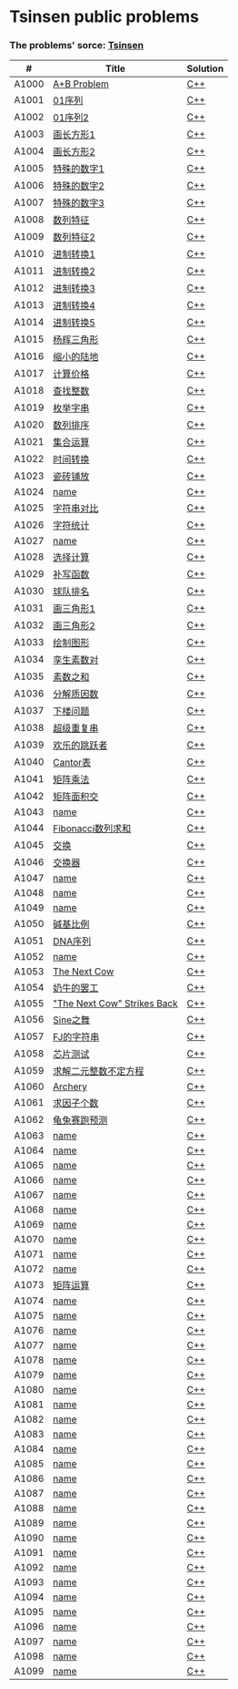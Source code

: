 # Tsinsen public problems

### The problems' sorce: [Tsinsen](http://www.tsinsen.com/ProblemArchive.page)

| # | Title | Solution |
|---| ----- | -------- |
|A1000|[A+B Problem](http://www.tsinsen.com/A1000) | [C++](./cpp/A1000/main.cpp)|
|A1001|[01序列](http://www.tsinsen.com/A1001) | [C++](./cpp/A1001/main.cpp)|
|A1002|[01序列2](http://www.tsinsen.com/A1002) | [C++](./cpp/A1002/main.cpp)|
|A1003|[画长方形1](http://www.tsinsen.com/A1003) | [C++](./cpp/A1003/main.cpp)|
|A1004|[画长方形2](http://www.tsinsen.com/A1004) | [C++](./cpp/A1004/main.cpp)|
|A1005|[特殊的数字1](http://www.tsinsen.com/A1005) | [C++](./cpp/A1005/main.cpp)|
|A1006|[特殊的数字2](http://www.tsinsen.com/A1006) | [C++](./cpp/A1006/main.cpp)|
|A1007|[特殊的数字3](http://www.tsinsen.com/A1007) | [C++](./cpp/A1007/main.cpp)|
|A1008|[数列特征](http://www.tsinsen.com/A1008) | [C++](./cpp/A1008/main.cpp)|
|A1009|[数列特征2](http://www.tsinsen.com/A1009) | [C++](./cpp/A1009/main.cpp)|
|A1010|[进制转换1](http://www.tsinsen.com/A1010) | [C++](./cpp/A1010/main.cpp)|
|A1011|[进制转换2](http://www.tsinsen.com/A1011) | [C++](./cpp/A1011/main.cpp)|
|A1012|[进制转换3](http://www.tsinsen.com/A1012) | [C++](./cpp/A1012/main.cpp)|
|A1013|[进制转换4](http://www.tsinsen.com/A1013) | [C++](./cpp/A1013/main.cpp)|
|A1014|[进制转换5](http://www.tsinsen.com/A1014) | [C++](./cpp/A1014/main.cpp)|
|A1015|[杨辉三角形](http://www.tsinsen.com/A1015) | [C++](./cpp/A1015/main.cpp)|
|A1016|[缩小的陆地](http://www.tsinsen.com/A1016) | [C++](./cpp/A1016/main.cpp)|
|A1017|[计算价格](http://www.tsinsen.com/A1017) | [C++](./cpp/A1017/main.cpp)|
|A1018|[查找整数](http://www.tsinsen.com/A1018) | [C++](./cpp/A1018/main.cpp)|
|A1019|[枚举字串](http://www.tsinsen.com/A1019) | [C++](./cpp/A1019/main.cpp)|
|A1020|[数列排序](http://www.tsinsen.com/A1020) | [C++](./cpp/A1020/main.cpp)|
|A1021|[集合运算](http://www.tsinsen.com/A1021) | [C++](./cpp/A1021/main.cpp)|
|A1022|[时间转换](http://www.tsinsen.com/A1022) | [C++](./cpp/A1022/main.cpp)|
|A1023|[瓷砖铺放](http://www.tsinsen.com/A1023) | [C++](./cpp/A1023/main.cpp)|
|A1024|[name](http://www.tsinsen.com/A1024) | [C++](./cpp/A1024/main.cpp)|
|A1025|[字符串对比](http://www.tsinsen.com/A1025) | [C++](./cpp/A1025/main.cpp)|
|A1026|[字符统计](http://www.tsinsen.com/A1026) | [C++](./cpp/A1026/main.cpp)|
|A1027|[name](http://www.tsinsen.com/A1027) | [C++](./cpp/A1027/main.cpp)|
|A1028|[选择计算](http://www.tsinsen.com/A1028) | [C++](./cpp/A1028/main.cpp)|
|A1029|[补写函数](http://www.tsinsen.com/A1029) | [C++](./cpp/A1029/main.cpp)|
|A1030|[球队排名](http://www.tsinsen.com/A1030) | [C++](./cpp/A1030/main.cpp)|
|A1031|[画三角形1](http://www.tsinsen.com/A1031) | [C++](./cpp/A1031/main.cpp)|
|A1032|[画三角形2](http://www.tsinsen.com/A1032) | [C++](./cpp/A1032/main.cpp)|
|A1033|[绘制图形](http://www.tsinsen.com/A1033) | [C++](./cpp/A1033/main.cpp)|
|A1034|[孪生素数对](http://www.tsinsen.com/A1034) | [C++](./cpp/A1034/main.cpp)|
|A1035|[素数之和](http://www.tsinsen.com/A1035) | [C++](./cpp/A1035/main.cpp)|
|A1036|[分解质因数](http://www.tsinsen.com/A1036) | [C++](./cpp/A1036/main.cpp)|
|A1037|[下楼问题](http://www.tsinsen.com/A1037) | [C++](./cpp/A1037/main.cpp)|
|A1038|[超级重复串](http://www.tsinsen.com/A1038) | [C++](./cpp/A1038/main.cpp)|
|A1039|[欢乐的跳跃者](http://www.tsinsen.com/A1039) | [C++](./cpp/A1039/main.cpp)|
|A1040|[Cantor表](http://www.tsinsen.com/A1040) | [C++](./cpp/A1040/main.cpp)|
|A1041|[矩阵乘法](http://www.tsinsen.com/A1041) | [C++](./cpp/A1041/main.cpp)|
|A1042|[矩阵面积交](http://www.tsinsen.com/A1042) | [C++](./cpp/A1042/main.cpp)|
|A1043|[name](http://www.tsinsen.com/A1043) | [C++](./cpp/A1043/main.cpp)|
|A1044|[Fibonacci数列求和](http://www.tsinsen.com/A1044) | [C++](./cpp/A1044/main.cpp)|
|A1045|[交换](http://www.tsinsen.com/A1045) | [C++](./cpp/A1045/main.cpp)|
|A1046|[交换器](http://www.tsinsen.com/A1046) | [C++](./cpp/A1046/main.cpp)|
|A1047|[name](http://www.tsinsen.com/A1047) | [C++](./cpp/A1047/main.cpp)|
|A1048|[name](http://www.tsinsen.com/A1048) | [C++](./cpp/A1048/main.cpp)|
|A1049|[name](http://www.tsinsen.com/A1049) | [C++](./cpp/A1049/main.cpp)|
|A1050|[碱基比例](http://www.tsinsen.com/A1050) | [C++](./cpp/A1050/main.cpp)|
|A1051|[DNA序列](http://www.tsinsen.com/A1051) | [C++](./cpp/A1051/main.cpp)|
|A1052|[name](http://www.tsinsen.com/A1052) | [C++](./cpp/A1052/main.cpp)|
|A1053|[The Next Cow](http://www.tsinsen.com/A1053) | [C++](./cpp/A1053/main.cpp)|
|A1054|[奶牛的罢工](http://www.tsinsen.com/A1054) | [C++](./cpp/A1054/main.cpp)|
|A1055|["The Next Cow" Strikes Back](http://www.tsinsen.com/A1055) | [C++](./cpp/A1055/main.cpp)|
|A1056|[Sine之舞](http://www.tsinsen.com/A1056) | [C++](./cpp/A1056/main.cpp)|
|A1057|[FJ的字符串](http://www.tsinsen.com/A1057) | [C++](./cpp/A1057/main.cpp)|
|A1058|[芯片测试](http://www.tsinsen.com/A1058) | [C++](./cpp/A1058/main.cpp)|
|A1059|[求解二元整数不定方程](http://www.tsinsen.com/A1059) | [C++](./cpp/A1059/main.cpp)|
|A1060|[Archery](http://www.tsinsen.com/A1060) | [C++](./cpp/A1060/main.cpp)|
|A1061|[求因子个数](http://www.tsinsen.com/A1061) | [C++](./cpp/A1061/main.cpp)|
|A1062|[龟兔赛跑预测](http://www.tsinsen.com/A1062) | [C++](./cpp/A1062/main.cpp)|
|A1063|[name](http://www.tsinsen.com/A1063) | [C++](./cpp/A1063/main.cpp)|
|A1064|[name](http://www.tsinsen.com/A1064) | [C++](./cpp/A1064/main.cpp)|
|A1065|[name](http://www.tsinsen.com/A1065) | [C++](./cpp/A1065/main.cpp)|
|A1066|[name](http://www.tsinsen.com/A1066) | [C++](./cpp/A1066/main.cpp)|
|A1067|[name](http://www.tsinsen.com/A1067) | [C++](./cpp/A1067/main.cpp)|
|A1068|[name](http://www.tsinsen.com/A1068) | [C++](./cpp/A1068/main.cpp)|
|A1069|[name](http://www.tsinsen.com/A1069) | [C++](./cpp/A1069/main.cpp)|
|A1070|[name](http://www.tsinsen.com/A1070) | [C++](./cpp/A1070/main.cpp)|
|A1071|[name](http://www.tsinsen.com/A1071) | [C++](./cpp/A1071/main.cpp)|
|A1072|[name](http://www.tsinsen.com/A1072) | [C++](./cpp/A1072/main.cpp)|
|A1073|[矩阵运算](http://www.tsinsen.com/A1073) | [C++](./cpp/A1073/main.cpp)|
|A1074|[name](http://www.tsinsen.com/A1074) | [C++](./cpp/A1074/main.cpp)|
|A1075|[name](http://www.tsinsen.com/A1075) | [C++](./cpp/A1075/main.cpp)|
|A1076|[name](http://www.tsinsen.com/A1076) | [C++](./cpp/A1076/main.cpp)|
|A1077|[name](http://www.tsinsen.com/A1077) | [C++](./cpp/A1077/main.cpp)|
|A1078|[name](http://www.tsinsen.com/A1078) | [C++](./cpp/A1078/main.cpp)|
|A1079|[name](http://www.tsinsen.com/A1079) | [C++](./cpp/A1079/main.cpp)|
|A1080|[name](http://www.tsinsen.com/A1080) | [C++](./cpp/A1080/main.cpp)|
|A1081|[name](http://www.tsinsen.com/A1081) | [C++](./cpp/A1081/main.cpp)|
|A1082|[name](http://www.tsinsen.com/A1082) | [C++](./cpp/A1082/main.cpp)|
|A1083|[name](http://www.tsinsen.com/A1083) | [C++](./cpp/A1083/main.cpp)|
|A1084|[name](http://www.tsinsen.com/A1084) | [C++](./cpp/A1084/main.cpp)|
|A1085|[name](http://www.tsinsen.com/A1085) | [C++](./cpp/A1085/main.cpp)|
|A1086|[name](http://www.tsinsen.com/A1086) | [C++](./cpp/A1086/main.cpp)|
|A1087|[name](http://www.tsinsen.com/A1087) | [C++](./cpp/A1087/main.cpp)|
|A1088|[name](http://www.tsinsen.com/A1088) | [C++](./cpp/A1088/main.cpp)|
|A1089|[name](http://www.tsinsen.com/A1089) | [C++](./cpp/A1089/main.cpp)|
|A1090|[name](http://www.tsinsen.com/A1090) | [C++](./cpp/A1090/main.cpp)|
|A1091|[name](http://www.tsinsen.com/A1091) | [C++](./cpp/A1091/main.cpp)|
|A1092|[name](http://www.tsinsen.com/A1092) | [C++](./cpp/A1092/main.cpp)|
|A1093|[name](http://www.tsinsen.com/A1093) | [C++](./cpp/A1093/main.cpp)|
|A1094|[name](http://www.tsinsen.com/A1094) | [C++](./cpp/A1094/main.cpp)|
|A1095|[name](http://www.tsinsen.com/A1095) | [C++](./cpp/A1095/main.cpp)|
|A1096|[name](http://www.tsinsen.com/A1096) | [C++](./cpp/A1096/main.cpp)|
|A1097|[name](http://www.tsinsen.com/A1097) | [C++](./cpp/A1097/main.cpp)|
|A1098|[name](http://www.tsinsen.com/A1098) | [C++](./cpp/A1098/main.cpp)|
|A1099|[name](http://www.tsinsen.com/A1099) | [C++](./cpp/A1099/main.cpp)|
